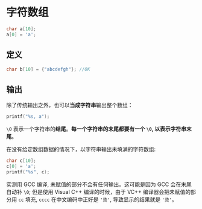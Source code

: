 # 字符数组
```c
char a[10];
a[0] = 'a';
```

## 定义
```c
char b[10] = {"abcdefgh"}; //OK
```

## 输出
除了传统输出之外，也可以**当成字符串**输出整个数组：

```c
printf("%s, a");
```

`\0` 表示一个字符串的**结尾**。**每一个字符串的末尾都要有一个 `\0`, 以表示字符串末尾**。

在没有给定数组数据的情况下，以字符串输出未填满的字符数组:
```c
char c[10];
c[0] = 'a';
printf("%s", c);
```

实测用 GCC 编译, 未赋值的部分不会有任何输出。这可能是因为 GCC 会在末尾自动补 `\0`; 但是使用 Visual C++ 编译的时候，由于 VC++ 编译器会把未赋值的部分用 `cc` 填充, `cccc` 在中文编码中正好是 `'烫'`, 导致显示的结果就是 `'烫'`。

